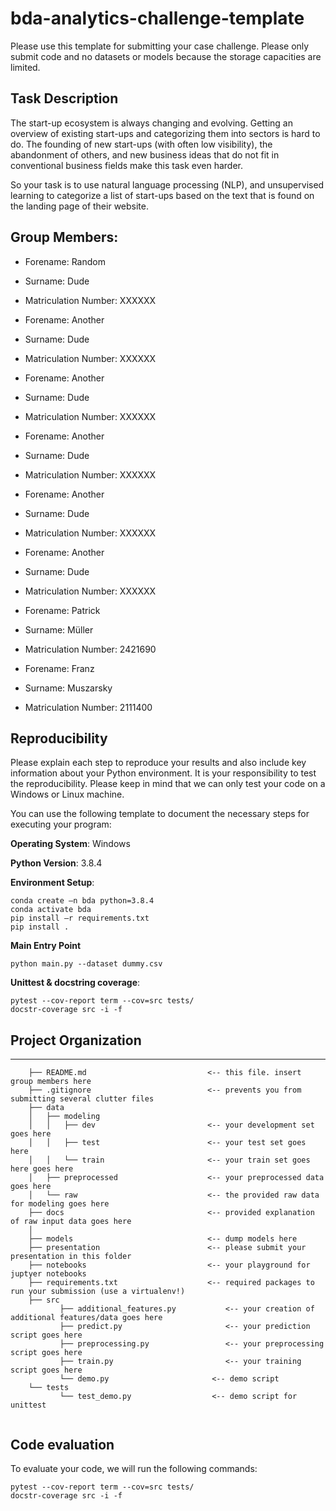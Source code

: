 # bda-analytics-challenge-template  

Please use this template for submitting your case challenge. 
Please only submit code and no datasets or models because the storage capacities are limited.

## Task Description
The start-up ecosystem is always changing and evolving. Getting an overview of existing start-ups and categorizing them into sectors is hard to do. The founding of new start-ups (with often low visibility), the abandonment of others, and new business ideas that do not fit in conventional business fields make this task even harder.

So your task is to use natural language processing (NLP), and unsupervised learning to categorize a list of start-ups based on the text that is found on the landing page of their website.

## Group Members: 
- Forename: Random
- Surname: Dude
- Matriculation Number: XXXXXX

- Forename: Another
- Surname: Dude
- Matriculation Number: XXXXXX

- Forename: Another
- Surname: Dude
- Matriculation Number: XXXXXX

- Forename: Another
- Surname: Dude
- Matriculation Number: XXXXXX

- Forename: Another
- Surname: Dude
- Matriculation Number: XXXXXX

- Forename: Another
- Surname: Dude
- Matriculation Number: XXXXXX

- Forename: Patrick
- Surname: Müller
- Matriculation Number: 2421690

- Forename: Franz   
- Surname: Muszarsky
- Matriculation Number: 2111400


## Reproducibility
Please explain each step to reproduce your results and also include key information about your Python environment. 
It is your responsibility to test the reproducibility. Please keep in mind that we can only test your code on a 
Windows or Linux machine. 

You can use the following template to document the necessary steps for executing your program:

**Operating System**: Windows

**Python Version**: 3.8.4

**Environment Setup**: 
````
conda create –n bda python=3.8.4
conda activate bda
pip install –r requirements.txt
pip install .
````

**Main Entry Point**
````
python main.py --dataset dummy.csv
````

**Unittest & docstring coverage**:
````
pytest --cov-report term --cov=src tests/
docstr-coverage src -i -f
````  


## Project Organization
------------
```
    ├── README.md 							<-- this file. insert group members here
    ├── .gitignore 						    <-- prevents you from submitting several clutter files
    ├── data
    │   ├── modeling
    │   │   ├── dev 						<-- your development set goes here
    │   │   ├── test 						<-- your test set goes here
    │   │   └── train 						<-- your train set goes here goes here
    │   ├── preprocessed 					<-- your preprocessed data goes here
    │   └── raw								<-- the provided raw data for modeling goes here
    ├── docs								<-- provided explanation of raw input data goes here
    │
    ├── models								<-- dump models here
    ├── presentation                        <-- please submit your presentation in this folder
    ├── notebooks							<-- your playground for juptyer notebooks
    ├── requirements.txt 					<-- required packages to run your submission (use a virtualenv!)
    ├── src
           ├── additional_features.py 			<-- your creation of additional features/data goes here
           ├── predict.py 						<-- your prediction script goes here
           ├── preprocessing.py 				<-- your preprocessing script goes here
           ├── train.py 						<-- your training script goes here
           └── demo.py                       <-- demo script
    └── tests
           └── test_demo.py                  <-- demo script for unittest                
	
```
## Code evaluation

To evaluate your code, we will run the following commands:

````
pytest --cov-report term --cov=src tests/
docstr-coverage src -i -f
````